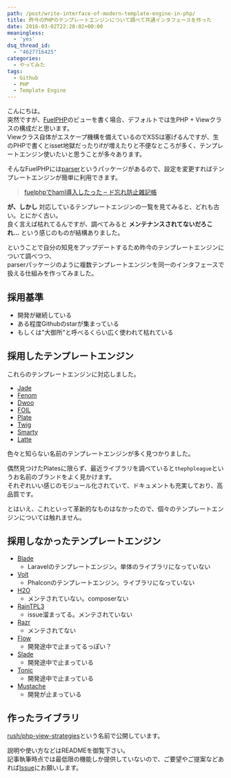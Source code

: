 ```yaml
---
path: /post/write-interface-of-modern-template-engine-in-php/
title: 昨今のPHPのテンプレートエンジンについて調べて共通インタフェースを作った
date: 2016-03-02T22:28:02+00:00
meaningless:
  - 'yes'
dsq_thread_id:
  - "4627716425"
categories:
  - やってみた
tags:
  - Github
  - PHP
  - Template Engine
---
```

こんにちは。  
突然ですが、[FuelPHP](http://fuelphp.com/)のビューを書く場合、デフォルトでは生PHP + Viewクラスの構成だと思います。  
Viewクラス自体がエスケープ機構を備えているのでXSSは塞げるんですが、生のPHPで書くとisset地獄だったりifが増えたりと不便なところが多く、テンプレートエンジン使いたいと思うことが多々あります。

そんなFuelPHPには[parser](https://github.com/fuel/parser)というパッケージがあるので、設定を変更すればテンプレートエンジンが簡単に利用できます。

> [fuelphpでhaml導入したった – ド忘れ防止雑記帳](http://dolphin.hatenablog.jp/entry/2014/05/02/124522)

**が、しかし** 対応しているテンプレートエンジンの一覧を見てみると、どれも古い。とにかく古い。  
良く言えば枯れてるんですが、調べてみると **メンテナンスされてないだろこれ…** という感じのものが結構ありました。

ということで自分の知見をアップデートするため昨今のテンプレートエンジンについて調べつつ、  
parserパッケージのように複数テンプレートエンジンを同一のインタフェースで扱える仕組みを作ってみました。

<!--more-->

採用基準
----------------------------------------

  * 開発が継続している
  * ある程度Githubのstarが集まっている
  * もしくは"大御所"と呼べるくらい広く使われて枯れている

採用したテンプレートエンジン
----------------------------------------

これらのテンプレートエンジンに対応しました。

  * [Jade](https://github.com/everzet/jade.php)
  * [Fenom](https://github.com/fenom-template/fenom)
  * [Dwoo](https://github.com/dwoo-project/dwoo)
  * [FOIL](https://github.com/FoilPHP/Foil)
  * [Plate](https://github.com/thephpleague/plates)
  * [Twig](https://github.com/twigphp/Twig)
  * [Smarty](https://github.com/smarty-php/smarty)
  * [Latte](https://github.com/nette/latte)

色々と知らない名前のテンプレートエンジンが多く見つかりました。

偶然見つけたPlatesに限らず、最近ライブラリを調べていると`thephpleague`というお名前のブランドをよく見かけます。  
それぞれいい感じのモジュール化されていて、ドキュメントも充実しており、高品質です。

とはいえ、これといって革新的なものはなかったので、個々のテンプレートエンジンについては触れません。

採用しなかったテンプレートエンジン
----------------------------------------

  * [Blade](https://laravel.com/docs/5.0/templates) 
      * Laravelのテンプレートエンジン。単体のライブラリになっていない
  * [Volt](https://docs.phalconphp.com/en/latest/reference/volt.html) 
      * Phalconのテンプレートエンジン。ライブラリになっていない
  * [H2O](https://github.com/speedmax/h2o-php) 
      * メンテされていない。composerない
  * [RainTPL3](https://github.com/rainphp/raintpl3) 
      * issue溜まってる。メンテされていない
  * [Razr](https://github.com/pagekit/razr) 
      * メンテされてない
  * [Flow](https://github.com/nramenta/flow) 
      * 開発途中で止まってるっぽい？
  * [Slade](https://github.com/Evertt/Slade) 
      * 開発途中で止まっている
  * [Tonic](https://github.com/rgamba/tonic) 
      * 開発途中で止まっている
  * [Mustache](https://github.com/bobthecow/mustache.php) 
      * 開発が止まっている

作ったライブラリ
----------------------------------------

[rush/php-view-strategies](https://github.com/Leko/php-view-strategies)という名前で公開しています。

説明や使い方などはREADMEを御覧下さい。  
記事執筆時点では最低限の機能しか提供していないので、ご要望やご提案などあれば[Issue](https://github.com/Leko/php-view-strategies/issues)にお願いします。

<div style="font-size:0px;height:0px;line-height:0px;margin:0;padding:0;clear:both">
</div>